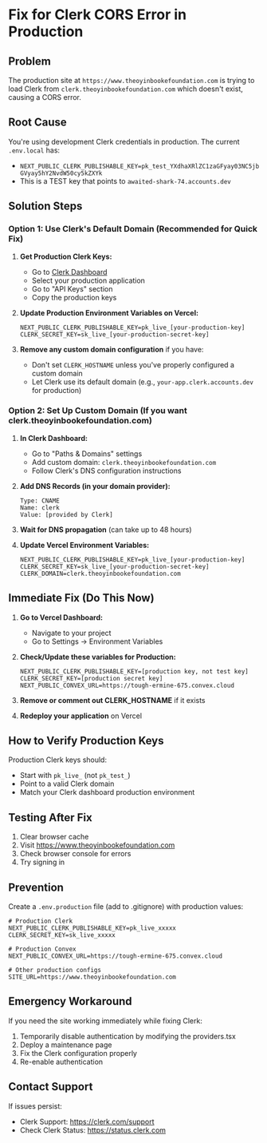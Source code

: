 # Fix for Clerk CORS Error in Production

## Problem
The production site at `https://www.theoyinbookefoundation.com` is trying to load Clerk from `clerk.theoyinbookefoundation.com` which doesn't exist, causing a CORS error.

## Root Cause
You're using development Clerk credentials in production. The current `.env.local` has:
- `NEXT_PUBLIC_CLERK_PUBLISHABLE_KEY=pk_test_YXdhaXRlZC1zaGFyay03NC5jbGVyay5hY2NvdW50cy5kZXYk`
- This is a TEST key that points to `awaited-shark-74.accounts.dev`

## Solution Steps

### Option 1: Use Clerk's Default Domain (Recommended for Quick Fix)

1. **Get Production Clerk Keys:**
   - Go to [Clerk Dashboard](https://dashboard.clerk.com)
   - Select your production application
   - Go to "API Keys" section
   - Copy the production keys

2. **Update Production Environment Variables on Vercel:**
   ```
   NEXT_PUBLIC_CLERK_PUBLISHABLE_KEY=pk_live_[your-production-key]
   CLERK_SECRET_KEY=sk_live_[your-production-secret-key]
   ```

3. **Remove any custom domain configuration** if you have:
   - Don't set `CLERK_HOSTNAME` unless you've properly configured a custom domain
   - Let Clerk use its default domain (e.g., `your-app.clerk.accounts.dev` for production)

### Option 2: Set Up Custom Domain (If you want clerk.theoyinbookefoundation.com)

1. **In Clerk Dashboard:**
   - Go to "Paths & Domains" settings
   - Add custom domain: `clerk.theoyinbookefoundation.com`
   - Follow Clerk's DNS configuration instructions

2. **Add DNS Records (in your domain provider):**
   ```
   Type: CNAME
   Name: clerk
   Value: [provided by Clerk]
   ```

3. **Wait for DNS propagation** (can take up to 48 hours)

4. **Update Vercel Environment Variables:**
   ```
   NEXT_PUBLIC_CLERK_PUBLISHABLE_KEY=pk_live_[your-production-key]
   CLERK_SECRET_KEY=sk_live_[your-production-secret-key]
   CLERK_DOMAIN=clerk.theoyinbookefoundation.com
   ```

## Immediate Fix (Do This Now)

1. **Go to Vercel Dashboard:**
   - Navigate to your project
   - Go to Settings → Environment Variables
   
2. **Check/Update these variables for Production:**
   ```
   NEXT_PUBLIC_CLERK_PUBLISHABLE_KEY=[production key, not test key]
   CLERK_SECRET_KEY=[production secret key]
   NEXT_PUBLIC_CONVEX_URL=https://tough-ermine-675.convex.cloud
   ```

3. **Remove or comment out CLERK_HOSTNAME** if it exists

4. **Redeploy your application** on Vercel

## How to Verify Production Keys

Production Clerk keys should:
- Start with `pk_live_` (not `pk_test_`)
- Point to a valid Clerk domain
- Match your Clerk dashboard production environment

## Testing After Fix

1. Clear browser cache
2. Visit https://www.theoyinbookefoundation.com
3. Check browser console for errors
4. Try signing in

## Prevention

Create a `.env.production` file (add to .gitignore) with production values:
```env
# Production Clerk
NEXT_PUBLIC_CLERK_PUBLISHABLE_KEY=pk_live_xxxxx
CLERK_SECRET_KEY=sk_live_xxxxx

# Production Convex
NEXT_PUBLIC_CONVEX_URL=https://tough-ermine-675.convex.cloud

# Other production configs
SITE_URL=https://www.theoyinbookefoundation.com
```

## Emergency Workaround

If you need the site working immediately while fixing Clerk:

1. Temporarily disable authentication by modifying the providers.tsx
2. Deploy a maintenance page
3. Fix the Clerk configuration properly
4. Re-enable authentication

## Contact Support

If issues persist:
- Clerk Support: https://clerk.com/support
- Check Clerk Status: https://status.clerk.com